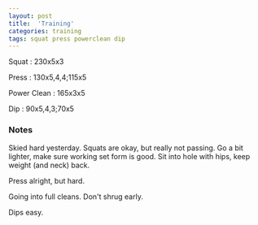 ```yaml
---
layout: post
title:  'Training'
categories: training
tags: squat press powerclean dip
---
```


Squat       :   230x5x3

Press       :   130x5,4,4;115x5

Power Clean :   165x3x5

Dip         :   90x5,4,3;70x5


### Notes

Skied hard yesterday. Squats are okay, but really not passing. Go a bit lighter, make
sure working set form is good. Sit into hole with hips, keep weight (and neck) back.

Press alright, but hard.

Going into full cleans. Don't shrug early.

Dips easy.

